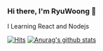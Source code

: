 ### Hi there, I'm RyuWoong 👋

I Learning React and Nodejs

[![Hits](https://hits.seeyoufarm.com/api/count/incr/badge.svg?url=https%3A%2F%2Fgithub.com%2FRyuWoong%2F&count_bg=%235B8BE0&title_bg=%23555555&icon=&icon_color=%23E7E7E7&title=count&edge_flat=false)](https://hits.seeyoufarm.com)
[![Anurag's github stats](https://github-readme-stats.vercel.app/api?username=RyuWoong)](https://github.com/anuraghazra/github-readme-stats)
